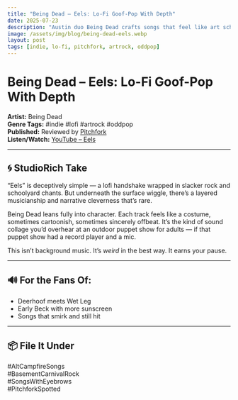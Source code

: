 ```yaml
---
title: "Being Dead – Eels: Lo-Fi Goof-Pop With Depth"
date: 2025-07-23
description: "Austin duo Being Dead crafts songs that feel like art school sleepovers — unserious on the surface, complex underneath."
image: /assets/img/blog/being-dead-eels.webp
layout: post
tags: [indie, lo-fi, pitchfork, artrock, oddpop]
---
```


# Being Dead – Eels: Lo-Fi Goof-Pop With Depth

**Artist:** Being Dead  
**Genre Tags:** #indie #lofi #artrock #oddpop  
**Published:** Reviewed by [Pitchfork](https://pitchfork.com/reviews/albums/being-dead-eels/?utm_source=twitter&utm_medium=social&utm_campaign=dhtwitter&utm_content=null)  
**Listen/Watch:** [YouTube – Eels](https://www.youtube.com/watch?v=p6EyrRmjuN0)

---

## 🌀 StudioRich Take
“Eels” is deceptively simple — a lofi handshake wrapped in slacker rock and schoolyard chants. But underneath the surface wiggle, there’s a layered musicianship and narrative cleverness that’s rare.

Being Dead leans fully into character. Each track feels like a costume, sometimes cartoonish, sometimes sincerely offbeat. It’s the kind of sound collage you’d overhear at an outdoor puppet show for adults — if that puppet show had a record player and a mic.

This isn’t background music. It’s *weird* in the best way. It earns your pause.

---

## 🔊 For the Fans Of:
- Deerhoof meets Wet Leg
- Early Beck with more sunscreen
- Songs that smirk and still hit

---

## 📦 File It Under
#AltCampfireSongs  
#BasementCarnivalRock  
#SongsWithEyebrows  
#PitchforkSpotted

